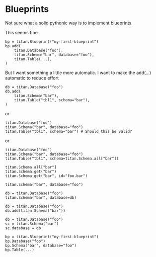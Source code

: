 # Blueprints

Not sure what a solid pythonic way is to implement blueprints.

This seems fine

```
bp = titan.Blueprint("my-first-blueprint")
bp.add(
    titan.Database("foo"),
    titan.Schema("bar", database="foo"),
    titan.Table(...),
)
```

But I want something a little more automatic. I want to make the add(...) automatic to reduce effort

```
db = titan.Database("foo")
db.add(
    titan.Schema("bar"),
    titan.Table("tbl1", schema="bar"),
)
```

or

```
titan.Database("foo")
titan.Schema("bar", database="foo")
titan.Table("tbl1", schema="bar") # Should this be valid?
```

or

```
titan.Database("foo")
titan.Schema("bar", database="foo")
titan.Table("tbl1", schema=titan.Schema.all["bar"])
```


```
titan.Schema.all["bar"]
titan.Schema.get("bar")
titan.Schema.get("bar", id="foo.bar")
```


```
titan.Schema("bar", database="foo")

db = titan.Database("foo")
titan.Schema("bar", database=db)

db = titan.Database("foo")
db.add(titan.Schema("bar"))

db = titan.Database("foo")
sc = titan.Schema("bar")
sc.database = db
```


```
bp = titan.Blueprint("my-first-blueprint")
bp.Database("foo")
bp.Schema("bar", database="foo")
bp.Table(...)
```